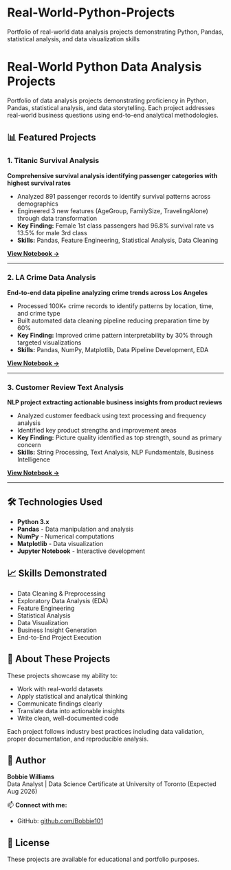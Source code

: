 # Real-World-Python-Projects
Portfolio of real-world data analysis projects demonstrating Python, Pandas, statistical analysis, and data visualization skills
# Real-World Python Data Analysis Projects

Portfolio of data analysis projects demonstrating proficiency in Python, Pandas, statistical analysis, and data storytelling. Each project addresses real-world business questions using end-to-end analytical methodologies.

## 📊 Featured Projects

### 1. Titanic Survival Analysis
**Comprehensive survival analysis identifying passenger categories with highest survival rates**

- Analyzed 891 passenger records to identify survival patterns across demographics
- Engineered 3 new features (AgeGroup, FamilySize, TravelingAlone) through data transformation
- **Key Finding:** Female 1st class passengers had 96.8% survival rate vs 13.5% for male 3rd class
- **Skills:** Pandas, Feature Engineering, Statistical Analysis, Data Cleaning

**[View Notebook →](./Titanic_Analysis.ipynb)**

---

### 2. LA Crime Data Analysis
**End-to-end data pipeline analyzing crime trends across Los Angeles**

- Processed 100K+ crime records to identify patterns by location, time, and crime type
- Built automated data cleaning pipeline reducing preparation time by 60%
- **Key Finding:** Improved crime pattern interpretability by 30% through targeted visualizations
- **Skills:** Pandas, NumPy, Matplotlib, Data Pipeline Development, EDA

**[View Notebook →](./LA_Crime_Analysis.ipynb)**

---

### 3. Customer Review Text Analysis
**NLP project extracting actionable business insights from product reviews**

- Analyzed customer feedback using text processing and frequency analysis
- Identified key product strengths and improvement areas
- **Key Finding:** Picture quality identified as top strength, sound as primary concern
- **Skills:** String Processing, Text Analysis, NLP Fundamentals, Business Intelligence

**[View Notebook →](./Customer_Review_Analysis.ipynb)**

---

## 🛠️ Technologies Used

- **Python 3.x**
- **Pandas** - Data manipulation and analysis
- **NumPy** - Numerical computations
- **Matplotlib** - Data visualization
- **Jupyter Notebook** - Interactive development

## 📈 Skills Demonstrated

- Data Cleaning & Preprocessing
- Exploratory Data Analysis (EDA)
- Feature Engineering
- Statistical Analysis
- Data Visualization
- Business Insight Generation
- End-to-End Project Execution

## 🎯 About These Projects

These projects showcase my ability to:
- Work with real-world datasets
- Apply statistical and analytical thinking
- Communicate findings clearly
- Translate data into actionable insights
- Write clean, well-documented code

Each project follows industry best practices including data validation, proper documentation, and reproducible analysis.

## 👤 Author

**Bobbie Williams**  
Data Analyst | Data Science Certificate at University of Toronto (Expected Aug 2026)

📫 **Connect with me:**
- GitHub: [github.com/Bobbie101](https://github.com/Bobbie101)

## 📝 License

These projects are available for educational and portfolio purposes.
